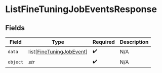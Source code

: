 # ListFineTuningJobEventsResponse


## Fields

| Field                                                                 | Type                                                                  | Required                                                              | Description                                                           |
| --------------------------------------------------------------------- | --------------------------------------------------------------------- | --------------------------------------------------------------------- | --------------------------------------------------------------------- |
| `data`                                                                | list[[FineTuningJobEvent](../../models/shared/finetuningjobevent.md)] | :heavy_check_mark:                                                    | N/A                                                                   |
| `object`                                                              | *str*                                                                 | :heavy_check_mark:                                                    | N/A                                                                   |